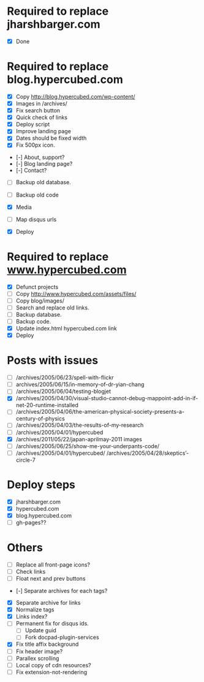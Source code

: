 # Required to replace jharshbarger.com
- [x] Done

# Required to replace blog.hypercubed.com

- [x] Copy http://blog.hypercubed.com/wp-content/
- [x] Images in /archives/
- [x] Fix search button
- [x] Quick check of links
- [x] Deploy script
- [x] Improve landing page
- [x] Dates should be fixed width
- [x] Fix 500px icon.
- [-] About, support?
- [-] Blog landing page?
- [-] Contact?
- [ ] Backup old database.
- [ ] Backup old code
- [x] Media
- [ ] Map disqus urls
- [x] Deploy


# Required to replace www.hypercubed.com
- [x] Defunct projects
- [ ] Copy http://www.hypercubed.com/assets/files/
- [ ] Copy blog/images/
- [ ] Search and replace old links.
- [ ] Backup database.
- [ ] Backup code.
- [x] Update index.html hypercubed.com link
- [x] Deploy

# Posts with issues

- [ ] /archives/2005/06/23/spell-with-flickr
- [ ] archives/2005/06/15/in-memory-of-dr-yian-chang
- [ ] /archives/2005/06/04/testing-blogjet
- [x] /archives/2005/04/30/visual-studio-cannot-debug-mappoint-add-in-if-net-20-runtime-installed
- [ ] /archives/2005/04/06/the-american-physical-society-presents-a-century-of-physics
- [ ] /archives/2005/04/03/the-results-of-my-research
- [ ] /archives/2005/04/01/hypercubed
- [x] /archives/2011/05/22/japan-aprilmay-2011 images
- [ ] /archives/2005/06/25/show-me-your-underpants-code/
- [ ] /archives/2005/04/01/hypercubed/
/archives/2005/04/28/skeptics’-circle-7

# Deploy steps
- [x] jharshbarger.com
- [x] hypercubed.com
- [x] blog.hypercubed.com
- [ ] gh-pages??

# Others
- [ ] Replace all front-page icons?
- [ ] Check links
- [ ] Float next and prev buttons
- [-] Separate archives for each tags?
- [x] Separate archive for links
- [x] Normalize tags
- [x] Links index?
- [ ] Permanent fix for disqus ids.
	- [ ] Update guid
	- [ ] Fork docpad-plugin-services
- [x] Fix title affix background
- [ ] Fix header image?
- [ ] Parallex scrolling
- [ ] Local copy of cdn resources?
- [ ] Fix extension-not-rendering
